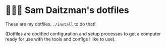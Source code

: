 👩🏻‍💻 Sam Daitzman's dotfiles
============

These are my dotfiles. `./install` to do that!

(Dotfiles are codified configuration and setup processes to get a computer ready for use with the tools and configs I like to use).